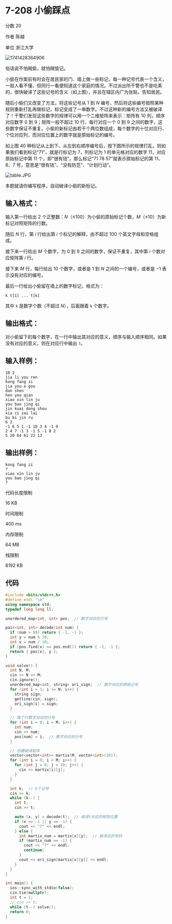 # **7-208 小偷踩点**

分数 20

作者 陈越

单位 浙江大学

![1741428364906](https://gitee.com/chen-houchao/images/raw/master/202503081806173.jpg)

俗话说不怕贼偷，就怕贼惦记。

小偷在作案前有时会在居民家的门、墙上做一些标记，每一种记号代表一个含义，一般人看不懂，但同行一看便知道这个家庭的情况。不过派出所干警也不是吃素的，很快破译了这些记号的含义（如上图），并且在辖区内广为张贴，告知居民。

随后小偷们又改变了方法，将这些记号从 1 到 *N* 编号，然后将这些编号按照某种规则重新打乱再做标记，标记变成了一串数字。不过这种新的编号方法又被破译了！干警们发现这些数字的规律可以用一个二维矩阵来表示：矩阵有 10 列，顺序对应数字 0 到 9；矩阵一般不超过 10 行，每行对应一个 0 到 9 之间的数字，这些数字保证不重复。小偷的新标记由若干个两位数组成，每个数字的十位对应行、个位对应列，而对应位置上的数字就是原始标记的编号。

如上图 40 种标记从上到下、从左到右顺序编号后，按下图所示的规律打乱，则如果我们看到标记“71”，就是行标记为 7，列标记为 1 的单元格对应的数字 11，对应原始标记中第 11 个，即“很有钱”。那么标记“71 78 57”就表示原始标记的第 11、8、7 号，意思是“很有钱”、“没有防范”、“计划行动”。

![table.JPG](https://gitee.com/chen-houchao/images/raw/master/202503081805006.jpeg)

本题就请你编写程序，自动破译小偷的新标记。

## 输入格式：

输入第一行给出 2 个正整数：*N*（≤100）为小偷的原始标记个数，*M*（≤10）为新标记对照矩阵的行数。

随后 *N* 行，第 *i* 行给出第 *i* 个标记的解释，由不超过 100 个英文字母和空格组成。

接下来一行给出 *M* 个数字，为 0 到 9 之间的数字，保证不重复，其中第 *i* 个数对应矩阵第 *i* 行。

接下来 *M* 行，每行给出 10 个数字，或者是 1 到 *N* 之间的一个编号，或者是 −1 表示没有对应的编号。

最后一行给出小偷留在墙上的数字标记，格式为：

```
k t[1] ... t[k]
```

其中 `k` 是数字个数（不超过 *N*），后面跟着 `k` 个数字。

## 输出格式：

对小偷留下的每个数字，在一行中输出其对应的意义，顺序与输入顺序相同。如果没有对应的意义，则在对应行中输出 `?`。

## 输入样例：

```in
10 2
jia li you ren
kong fang zi
jia you e gou
dan shen
hen you qian
xiao xin lin ju
you bao jing qi
jin kuai dong shou
xia ci zai lai
bu bi jin ru
6 2
-1 6 5 1 -1 10 3 4 -1 9
2 4 7 -1 3 -1 5 -1 8 2
5 20 64 61 22 13
```

## 输出样例：

```out
kong fang zi
?
xiao xin lin ju
you bao jing qi
?
```

代码长度限制

16 KB

时间限制

400 ms

内存限制

64 MB

栈限制

8192 KB

## 代码

```cpp
#include <bits/stdc++.h>
#define endl "\n"
using namespace std;
typedef long long ll;

unordered_map<int, int> pos;  // 数字对应的行号

pair<int, int> decode(int num) {
  if (num > 99) return { -1, -1 };
  int y = num % 10;
  int x = num / 10;
  if (pos.find(x) == pos.end()) return { -1, -1 };
  return { pos[x], y };
}

void solve() {
  int N, M;
  cin >> N >> M;
  cin.ignore();
  unordered_map<int, string> ori_sign;  // 数字对应的原始记号
  for (int i = 1; i <= N; i++) {
    string sign;
    getline(cin, sign);
    ori_sign[i] = sign;
  }

  // 每个行数字对应的行号
  for (int i = 0; i < M; i++) {
    int num;
    cin >> num;
    pos[num] = i;  // 数字对应的行号
  }

  // 创建破译矩阵
  vector<vector<int>> martix(M, vector<int>(10));
  for (int i = 0; i < M; i++) {
    for (int j = 0; j < 10; j++) {
      cin >> martix[i][j];
    }
  }

  int k;  // k个记号
  cin >> k;
  while (k--) {
    int t;
    cin >> t;

    auto [x, y] = decode(t);  // 破译t对应的矩阵位置
    if (x == -1 || y == -1) {
      cout << "?" << endl;
    } else {
      int martix_num = martix[x][y];  // 破译后的号码
      if (martix_num == -1) {
        cout << "?" << endl;
        continue;
      }
      cout << ori_sign[martix[x][y]] << endl;
    }
  }
}

int main() {
  ios::sync_with_stdio(false);
  cin.tie(nullptr);
  int t = 1;
  // cin >> t;
  while (t--) solve();
  return 0;
}
```

